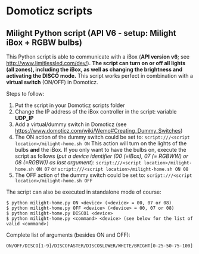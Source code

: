 # Domoticz scripts 
## Milight Python script (API V6 - setup: Milight iBox + RGBW bulbs)
This Python script is able to communicate with a iBox (**API version v6**; see http://www.limitlessled.com/dev/). **The script can turn on or off all lights (all zones), including the iBox, as well as changing the brightness and activating the DISCO mode.** This script works perfect in combination with a **virtual switch** (ON/OFF) in Domoticz.


Steps to follow:

1. Put the script in your Domoticz scripts folder
2. Change the IP address of the iBox controller in the script: variable **UDP_IP**
3. Add a virtual/dummy switch in Domoticz (see https://www.domoticz.com/wiki/Wemo#Creating_Dummy_Switches)
4. The ON action of the dummy switch could be set to: `script:///<script location>/milight-home.sh ON`
This action will turn on the lights of the bulbs **and** the iBox. If you only want to have the bulbs on, execute the script as follows (_put a device identifier (00 (=iBox), 07 (= RGBWW) or 08 (=RGBW)) as last argument_): `script:///<script location>/milight-home.sh ON 07` or `script:///<script location>/milight-home.sh ON 08`
5. The OFF action of the dummy switch could be set to: `script:///<script location>/milight-home.sh OFF`
    
The script can also be executed in standalone mode of course: 

    $ python milight-home.py ON <device> (<device> = 00, 07 or 08)
    $ python milight-home.py OFF <device> (<device> = 00, 07 or 08)
    $ python milight-home.py DISCO1 <device>
    $ python milight-home.py <command> <device> (see below for the list of valid <command>)

Complete list of arguments (besides ON and OFF):

    ON/OFF/DISCO[1-9]/DISCOFASTER/DISCOSLOWER/WHITE/BRIGHT[0-25-50-75-100]
